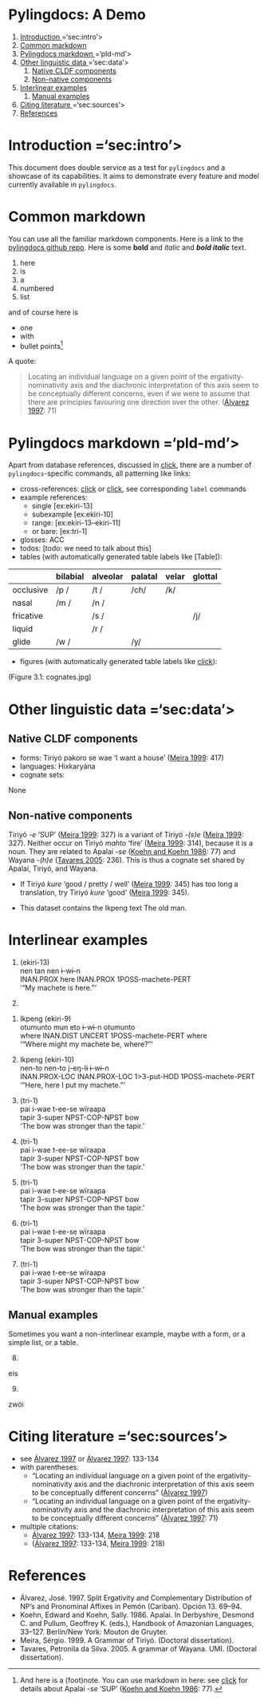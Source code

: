 # Pylingdocs: A Demo

1.  [Introduction
    <a id>=‘sec:intro’\><a/>](#introduction-a-id-sec-intro-a)
2.  [Common markdown](#common-markdown)
3.  [Pylingdocs markdown
    <a id>=‘pld-md’\><a/>](#pylingdocs-markdown-a-id-pld-md-a)
4.  [Other linguistic data
    <a id>=‘sec:data’\><a/>](#other-linguistic-data-a-id-sec-data-a)
    1.  [Native CLDF components](#native-cldf-components)
    2.  [Non-native components](#non-native-components)
5.  [Interlinear examples](#interlinear-examples)
    1.  [Manual examples](#manual-examples)
6.  [Citing literature
    <a id>=‘sec:sources’\><a/>](#citing-literature-a-id-sec-sources-a)
7.  [References](#references)

# Introduction <a id>=‘sec:intro’\><a/>

This document does double service as a test for `pylingdocs` and a
showcase of its capabilities. It aims to demonstrate every feature and
model currently available in `pylingdocs`.

# Common markdown

You can use all the familiar markdown components. Here is a link to the
[pylingdocs github repo](https://github.com/fmatter/pylingdocs/). Here
is some **bold** and *italic* and ***bold italic*** text.

1.  here
2.  is
3.  a
4.  numbered
5.  list

and of course here is

-   one
-   with
-   bullet points[^1]

A quote:

> Locating an individual language on a given point of the
> ergativity-nominativity axis and the diachronic interpretation of this
> axis seem to be conceptually different concerns, even if we were to
> assume that there are principies favouring one direction over the
> other. ([Álvarez 1997](#source-alvarez1998split): 71)

# Pylingdocs markdown <a id>=‘pld-md’\><a/>

Apart from database references, discussed in
<a href='#sec:sources'>click</a>, there are a number of
`pylingdocs`-specific commands, all patterning like links:

-   cross-references: <a href='#common-markdown'>click</a> or
    <a href='#sec:intro'>click</a>, see corresponding `label` commands
-   example references:
    -   single \[ex:ekiri-13\]
    -   subexample \[ex:ekiri-10\]
    -   range: \[ex:ekiri-13–ekiri-11\]
    -   or bare: \[ex:tri-1\]
-   glosses: ACC
-   todos: \[todo: we need to talk about this\]
-   tables (with automatically generated table labels like \[Table\]):

|           | bilabial | alveolar | palatal | velar | glottal |
|:----------|:---------|:---------|:--------|:------|:--------|
| occlusive | /p /     | /t /     | /ch/    | /k/   |         |
| nasal     | /m /     | /n /     |         |       |         |
| fricative |          | /s /     |         |       | /j/     |
| liquid    |          | /r /     |         |       |         |
| glide     | /w /     |          | /y/     |       |         |

-   figures (with automatically generated table labels like
    <a href='#fig:cognates'>click</a>):

(Figure 3.1: cognates.jpg)

# Other linguistic data <a id>=‘sec:data’\><a/>

## Native CLDF components

-   forms: Tiriyó pakoro se wae ‘I want a house’ ([Meira
    1999](#source-triomeira1999): 417)
-   languages: Hixkaryána
-   cognate sets:

None

## Non-native components

Tiriyó *-e* ‘SUP’ ([Meira 1999](#source-triomeira1999): 327) is a
variant of Tiriyó *-(s)e* ([Meira 1999](#source-triomeira1999): 327).
Neither occur on Tiriyó *mahto* ‘fire’ ([Meira
1999](#source-triomeira1999): 314), because it is a noun. They are
related to Apalaí *-se* ([Koehn and Koehn
1986](#source-koehn1986apalai): 77) and Wayana *-(h)e* ([Tavares
2005](#source-wayanatavares2005): 236). This is thus a cognate set
shared by Apalaí, Tiriyó, and Wayana.

-   If Tiriyó *kure* ‘good / pretty / well’ ([Meira
    1999](#source-triomeira1999): 345) has too long a translation, try
    Tiriyó *kure* ‘good’ ([Meira 1999](#source-triomeira1999): 345).

-   This dataset contains the Ikpeng text The old man.

# Interlinear examples

1)  (ekiri-13)  
    nen        tan   nen        ɨ-wɨ-n  
    INAN.PROX  here  INAN.PROX  1POSS-machete-PERT  
    ‘“My machete is here.”’

2)  

<!-- -->

1)  Ikpeng (ekiri-9)  
    otumunto  mun        eto     ɨ-wɨ-n              otumunto  
    where     INAN.DIST  UNCERT  1POSS-machete-PERT  where  
    ‘“Where might my machete be, where?”’

2)  Ikpeng (ekiri-10)  
    nen-to         nen-to         j-eŋ-lɨ      ɨ-wɨ-n  
    INAN.PROX-LOC  INAN.PROX-LOC  1\>3-put-HOD  1POSS-machete-PERT  
    ‘“Here, here I put my machete.”’

<!-- -->

3)  (tri-1)  
    pai    i-wae    t-ee-se        wïraapa  
    tapir  3-super  NPST-COP-NPST  bow  
    ‘The bow was stronger than the tapir.’

4)  (tri-1)  
    pai    i-wae    t-ee-se        wïraapa  
    tapir  3-super  NPST-COP-NPST  bow  
    ‘The bow was stronger than the tapir.’

5)  (tri-1)  
    pai    i-wae    t-ee-se        wïraapa  
    tapir  3-super  NPST-COP-NPST  bow  
    ‘The bow was stronger than the tapir.’

6)  (tri-1)  
    pai    i-wae    t-ee-se        wïraapa  
    tapir  3-super  NPST-COP-NPST  bow  
    ‘The bow was stronger than the tapir.’

7)  (tri-1)  
    pai    i-wae    t-ee-se        wïraapa  
    tapir  3-super  NPST-COP-NPST  bow  
    ‘The bow was stronger than the tapir.’

## Manual examples

Sometimes you want a non-interlinear example, maybe with a form, or a
simple list, or a table.

8)  

eis

9)  

zwöi

# Citing literature <a id>=‘sec:sources’\><a/>

-   see [Álvarez 1997](#source-alvarez1998split) or [Álvarez
    1997](#source-alvarez1998split): 133-134
-   with parentheses:
    -   “Locating an individual language on a given point of the
        ergativity-nominativity axis and the diachronic interpretation
        of this axis seem to be conceptually different concerns”
        ([Álvarez 1997](#source-alvarez1998split))
    -   “Locating an individual language on a given point of the
        ergativity-nominativity axis and the diachronic interpretation
        of this axis seem to be conceptually different concerns”
        ([Álvarez 1997](#source-alvarez1998split): 71)
-   multiple citations:
    -   [Álvarez 1997](#source-alvarez1998split): 133-134, [Meira
        1999](#source-triomeira1999): 218
    -   ([Álvarez 1997](#source-alvarez1998split): 133-134, [Meira
        1999](#source-triomeira1999): 218)

# References

-   <a id="source-alvarez1998split"> </a>Álvarez, José. 1997. Split
    Ergativity and Complementary Distribution of NP’s and Pronominal
    Affixes in Pemón (Cariban). Opción 13. 69–94.
-   <a id="source-koehn1986apalai"> </a>Koehn, Edward and Koehn,
    Sally. 1986. Apalai. In Derbyshire, Desmond C. and Pullum,
    Geoffrey K. (eds.), Handbook of Amazonian Languages, 33–127.
    Berlin/New York: Mouton de Gruyter.
-   <a id="source-triomeira1999"> </a>Meira, Sérgio. 1999. A Grammar of
    Tiriyó. (Doctoral dissertation).
-   <a id="source-wayanatavares2005"> </a>Tavares, Petronila da
    Silva. 2005. A grammar of Wayana. UMI. (Doctoral dissertation).

[^1]: And here is a (foot)note. You can use markdown in here: see
    <a href='#sec:data'>click</a> for details about Apalaí *-se* ‘SUP’
    ([Koehn and Koehn 1986](#source-koehn1986apalai): 77).